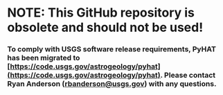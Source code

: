 
# NOTE: This GitHub repository is obsolete and should not be used!
### To comply with USGS software release requirements, PyHAT has been migrated to [https://code.usgs.gov/astrogeology/pyhat](https://code.usgs.gov/astrogeology/pyhat). Please contact Ryan Anderson (rbanderson@usgs.gov) with any questions.
